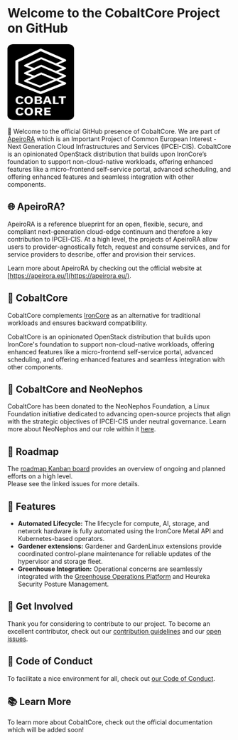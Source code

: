 # Welcome to the CobaltCore Project on GitHub

<a href="https://github.com/cobaltcore-dev"><img width="150" height="170" src="https://raw.githubusercontent.com/cobaltcore-dev/.github/main/assets/Logo_Cobalt_Core_Typo_white_background.svg"></a>

:wave: Welcome to the official GitHub presence of CobaltCore. We are part of [ApeiroRA](https://apeirora.eu/content/projects/) which is an Important Project of Common European Interest - Next Generation Cloud Infrastructures and Services (IPCEI-CIS). CobaltCore is an opinionated OpenStack distribution that builds upon IronCore’s foundation to support non-cloud-native workloads, offering enhanced features like a micro-frontend self-service portal, advanced scheduling, and offering enhanced features and seamless integration with other components.

## :globe_with_meridians: ApeiroRA?

ApeiroRA is a reference blueprint for an open, flexible, secure, and compliant next-generation cloud-edge continuum and therefore a key contribution to IPCEI-CIS. At a high level, the projects of ApeiroRA allow users to provider-agnostically fetch, request and consume services, and for service providers to describe, offer and provision their services.

Learn more about ApeiroRA by checking out the official website at [https://apeirora.eu/](https://apeirora.eu/).

## :handshake: CobaltCore

CobaltCore complements [IronCore](https://github.com/ironcore-dev) as an alternative for traditional workloads and ensures backward compatibility. 

CobaltCore is an opinionated OpenStack distribution that builds upon IronCore's foundation to support non-cloud-native workloads, offering enhanced features like a micro-frontend self-service portal, advanced scheduling, and offering enhanced features and seamless integration with other components.

## :pushpin: CobaltCore and NeoNephos

CobaltCore has been donated to the NeoNephos Foundation, a Linux Foundation initiative dedicated to advancing open-source projects that align with the strategic objectives of IPCEI-CIS under neutral governance. Learn more about NeoNephos and our role within it [here](https://neonephos.org).

## :penguin: Roadmap
The [roadmap Kanban board](https://github.com/orgs/cobaltcore-dev/projects/1/views/1) provides an overview of ongoing and planned efforts on a high level.    
Please see the linked issues for more details.

## :bear: Features

- **Automated Lifecycle:** The lifecycle for compute, AI, storage, and network hardware is fully automated using the IronCore Metal API and Kubernetes-based operators. 
- **Gardener extensions:** Gardener and GardenLinux extensions provide coordinated control-plane maintenance for reliable updates of the hypervisor and storage fleet. 
- **Greenhouse Integration:** Operational concerns are seamlessly integrated with the [Greenhouse Operations Platform](https://cloudoperators.github.io/greenhouse) and Heureka Security Posture Management.

## :busts_in_silhouette: Get Involved

Thank you for considering to contribute to our project.
To become an excellent contributor, check out our [contribution guidelines](https://github.com/cobaltcore-dev/rook/blob/master/CONTRIBUTING.md) and our [open issues](https://github.com/issues?q=is%3Aopen+is%3Aissue+org%3Acobaltcore-dev+archived%3Afalse+).

## :blue_heart: Code of Conduct

To facilitate a nice environment for all, check out [our Code of Conduct](https://github.com/cobaltcore-dev/.github/blob/main/CODE_OF_CONDUCT.md).

## :books: Learn More

To learn more about CobaltCore, check out the official documentation which will be added soon!
